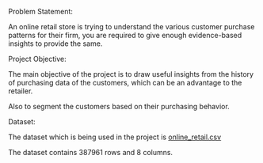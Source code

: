 Problem Statement:

An online retail store is trying to understand the various customer purchase patterns for their
firm, you are required to give enough evidence-based insights to provide the same.

Project Objective:

The main objective of the project is to draw useful insights from the history of purchasing data of
the customers, which can be an advantage to the retailer.

Also to segment the customers based on their purchasing behavior.

Dataset:

The dataset which is being used in the project is [online_retail.csv](https://drive.google.com/file/d/12_VAq6w3V64v71WnkpblGvK6ugF-LEYv/view?usp=share_link)

The dataset contains 387961 rows and 8 columns.

